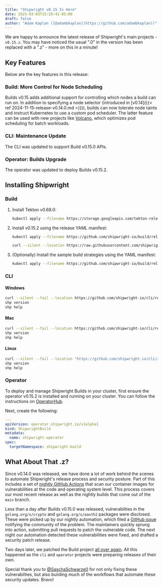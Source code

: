 ```yaml
---
title: "Shipwright v0.15 Is Here"
date: 2025-03-03T15:20:41-05:00
draft: false
author: "Adam Kaplan ([@adambkaplan](https://github.com/adambkaplan))"
---
```


We are happy to announce the latest release of Shipwright's main projects - `v0.15.z`.
You may have noticed the usual ".0" in the version has been replaced with a ".z" - more on this in
a minute!

## Key Features

Below are the key features in this release:

### Build: More Control for Node Scheduling

Builds v0.15 adds additional support for controlling which nodes a build can run on.
In addition to specifying a node selector (introduced in [v0.14]({{< ref 2024-11-15-release-v0.14.0.md >}})), builds can now tolerate node
taints and instruct Kubernetes to use a custom pod scheduler. The latter feature can be used
with new projects like [Volcano](https://volcano.sh/en/), which optimizes pod scheduling for batch
workloads.

### CLI: Maintenance Update

The CLI was updated to support Build v0.15.0 APIs.

### Operator: Builds Upgrade

The operator was updated to deploy Builds v0.15.2.

## Installing Shipwright

### Build

1. Install Tekton v0.68.0:

   ```bash
   kubectl apply --filename https://storage.googleapis.com/tekton-releases/pipeline/previous/v0.68.0/release.yaml
   ```

2. Install v0.15.2 using the release YAML manifest:

   ```bash
   kubectl apply --filename https://github.com/shipwright-io/build/releases/download/v0.15.2/release.yaml --server-side

   curl --silent --location https://raw.githubusercontent.com/shipwright-io/build/v0.15.2/hack/setup-webhook-cert.sh | bash
   ```

3. (Optionally) Install the sample build strategies using the YAML manifest:

   ```bash
   kubectl apply --filename https://github.com/shipwright-io/build/releases/download/v0.15.2/sample-strategies.yaml --server-side
   ```

### CLI

#### Windows

```bash
curl --silent --fail --location https://github.com/shipwright-io/cli/releases/download/v0.15.0/shp_0.15.0_windows_x86_64.tar.gz | tar xzf - shp.exe
shp version
shp help
```

#### Mac

```bash
curl --silent --fail --location https://github.com/shipwright-io/cli/releases/download/v0.15.0/shp_0.15.0_macOS_$(uname -m).tar.gz | tar -xzf - -C /usr/local/bin shp
shp version
shp help
```

#### Linux

```bash
curl --silent --fail --location "https://github.com/shipwright-io/cli/releases/download/v0.15.0/shp_0.15.0_linux_$(uname -m | sed 's/aarch64/arm64/').tar.gz" | sudo tar -xzf - -C /usr/bin shp
shp version
shp help
```

### Operator

To deploy and manage Shipwright Builds in your cluster, first ensure the operator v0.15.2 is
installed and running on your cluster. You can follow the instructions on
[OperatorHub](https://operatorhub.io/operator/shipwright-operator).

Next, create the following:

```yaml
---
apiVersion: operator.shipwright.io/v1alpha1
kind: ShipwrightBuild
metadata:
  name: shipwright-operator
spec:
  targetNamespace: shipwright-build
```


## What About That .z?

Since v0.14.0 was released, we have done a lot of work behind the scenes to automate Shipwright's
release process and security posture. Part of this includes a set of
[nightly GitHub Actions](https://github.com/shipwright-io/build/blob/main/.github/workflows/report-release-vulnerabilities.yaml)
that scan our container images for vulnerabilities at the code and operating system level. 
This process covers our most recent release as well as the nightly builds that come out of the
`main` branch.

Less than a day after Builds v0.15.0 was released, vulnerabilties in the `golang.org/x/crypto`
and `golang.org/x/oauth2` packages were disclosed. These were picked up by our nightly automation,
which filed a [GitHub issue](https://github.com/shipwright-io/build/issues/1810) notifying the
community of the problem. The maintainers quickly sprung into action, submitting pull requests to
patch the vulnerable code. The next night our automation detected these vulnerabilities were fixed,
and drafted a security patch release. 

Two days later, we patched the Build project [all over again](https://github.com/shipwright-io/build/issues/1817).
All this happened as the `cli` and `operator` projects were preparing releases of their own.

Special thank you to [@SaschaSchwarze0](https://github.com/SaschaSchwarze0) for not only fixing
these vulnerabilties, but also building much of the workflows that automate these security
updates. Bravo!
